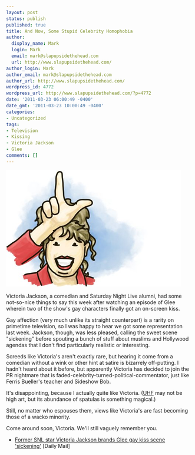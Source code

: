 ```yaml
---
layout: post
status: publish
published: true
title: And Now, Some Stupid Celebrity Homophobia
author:
  display_name: Mark
  login: Mark
  email: mark@slapupsidethehead.com
  url: http://www.slapupsidethehead.com/
author_login: Mark
author_email: mark@slapupsidethehead.com
author_url: http://www.slapupsidethehead.com/
wordpress_id: 4772
wordpress_url: http://www.slapupsidethehead.com/?p=4772
date: '2011-03-23 06:00:49 -0400'
date_gmt: '2011-03-23 10:00:49 -0400'
categories:
- Uncategorized
tags:
- Television
- Kissing
- Victoria Jackson
- Glee
comments: []
---
```

![Victoria Jackson with a Glee](/wp-content/media/2011/03/victoria-jackson.jpg "Victoria Jackson")

Victoria Jackson, a comedian and Saturday Night Live alumni, had some not-so-nice things to say this week after watching an episode of Glee wherein two of the show's gay characters finally got an on-screen kiss.

Gay affection (very much unlike its straight counterpart) is a rarity on primetime television, so I was happy to hear we got some representation last week. Jackson, though, was less pleased, calling the sweet scene "sickening" before spouting a bunch of stuff about muslims and Hollywood agendas that I don't find particularly realistic or interesting.

Screeds like Victoria's aren't exactly rare, but hearing it come from a comedian without a wink or other hint at satire is bizarrely off-putting. I hadn't heard about it before, but apparently Victoria has decided to join the PR nightmare that is faded-celebrity-turned-political-commentator, just like Ferris Bueller's teacher and Sideshow Bob.

It's disappointing, because I actually quite like Victoria. ([UHF](http://www.imdb.com/title/tt0098546/ "It's a movie, you see.") may not be high art, but its abundance of spatulas is something magical.)

Still, no matter who espouses them, views like Victoria's are fast becoming those of a wacko minority.

Come around soon, Victoria. We'll still vaguely remember you.

- [Former SNL star Victoria Jackson brands Glee gay kiss scene 'sickening'](http://www.dailymail.co.uk/tvshowbiz/article-1368126/Victoria-Jackson-brands-Glee-gay-kiss-scene-sickening.html) [Daily Mail]
